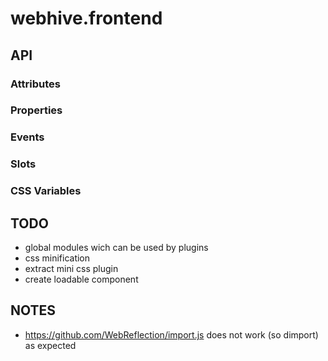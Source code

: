 # webhive.frontend

## API

### Attributes

### Properties

### Events

### Slots

### CSS Variables

## TODO
* global modules wich can be used by plugins
* css minification
* extract mini css plugin
* create loadable component

## NOTES
* https://github.com/WebReflection/import.js does not work (so dimport) as expected
